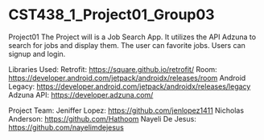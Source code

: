 # CST438_1_Project01_Group03
Project01
The Project will is a Job Search App.  It utilizes the API Adzuna to search for jobs and display them.  The user can favorite jobs.  Users can signup and login.

Libraries Used:
Retrofit: https://square.github.io/retrofit/
Room: https://developer.android.com/jetpack/androidx/releases/room
Android Legacy: https://developer.android.com/jetpack/androidx/releases/legacy
Adzuna API: https://developer.adzuna.com/

Project Team:
Jeniffer Lopez: https://github.com/jenlopez1411
Nicholas Anderson: https://github.com/Hathoom
Nayeli De Jesus: https://github.com/nayelimdejesus
